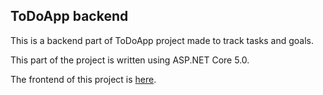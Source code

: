 ## ToDoApp backend

This is a backend part of ToDoApp project made to track tasks and goals.

This part of the project is written using ASP.NET Core 5.0.

The frontend of this project is [here](https://github.com/Dreams101010/todoapp-frontend).
